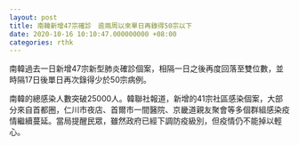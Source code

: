 ```yaml
---
layout: post
title: 南韓新增47宗確診　逾兩周以來單日再錄得50宗以下
date: 2020-10-16 10:10:47.000000000 +08:00
categories: rthk
---
```


南韓過去一日新增47宗新型肺炎確診個案，相隔一日之後再度回落至雙位數，並時隔17日後單日再次錄得少於50宗病例。

南韓的總感染人數突破25000人。韓聯社報道，新增的41宗社區感染個案，大部分來自首都圈，仁川市夜店、首爾市一間醫院、京畿道親友聚會等多個群組感染疫情繼續蔓延。當局提醒民眾，雖然政府已經下調防疫級別，但疫情仍不能掉以輕心。

